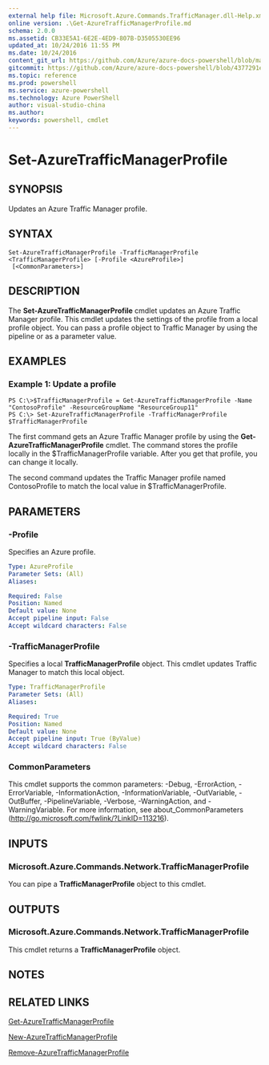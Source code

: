 ```yaml
---
external help file: Microsoft.Azure.Commands.TrafficManager.dll-Help.xml
online version: .\Get-AzureTrafficManagerProfile.md
schema: 2.0.0
ms.assetid: CB33E5A1-6E2E-4ED9-807B-D3505530EE96
updated_at: 10/24/2016 11:55 PM
ms.date: 10/24/2016
content_git_url: https://github.com/Azure/azure-docs-powershell/blob/master/azureps-cmdlets-docs/ResourceManager/AzureRM.TrafficManager/v0.9.8/Set-AzureTrafficManagerProfile.md
gitcommit: https://github.com/Azure/azure-docs-powershell/blob/4377291ee360e58e2c1c5d644155daf6a0279055/azureps-cmdlets-docs/ResourceManager/AzureRM.TrafficManager/v0.9.8/Set-AzureTrafficManagerProfile.md
ms.topic: reference
ms.prod: powershell
ms.service: azure-powershell
ms.technology: Azure PowerShell
author: visual-studio-china
ms.author: 
keywords: powershell, cmdlet
---
```


# Set-AzureTrafficManagerProfile

## SYNOPSIS
Updates an Azure Traffic Manager profile.

## SYNTAX

```
Set-AzureTrafficManagerProfile -TrafficManagerProfile <TrafficManagerProfile> [-Profile <AzureProfile>]
 [<CommonParameters>]
```

## DESCRIPTION
The **Set-AzureTrafficManagerProfile** cmdlet updates an Azure Traffic Manager profile.
This cmdlet updates the settings of the profile from a local profile object.
You can pass a profile object to Traffic Manager by using the pipeline or as a parameter value.

## EXAMPLES

### Example 1: Update a profile
```
PS C:\>$TrafficManagerProfile = Get-AzureTrafficManagerProfile -Name "ContosoProfile" -ResourceGroupName "ResourceGroup11"
PS C:\> Set-AzureTrafficManagerProfile -TrafficManagerProfile $TrafficManagerProfile
```

The first command gets an Azure Traffic Manager profile by using the **Get-AzureTrafficManagerProfile** cmdlet.
The command stores the profile locally in the $TrafficManagerProfile variable.
After you get that profile, you can change it locally.

The second command updates the Traffic Manager profile named ContosoProfile to match the local value in $TrafficManagerProfile.

## PARAMETERS

### -Profile
Specifies an Azure profile.

```yaml
Type: AzureProfile
Parameter Sets: (All)
Aliases: 

Required: False
Position: Named
Default value: None
Accept pipeline input: False
Accept wildcard characters: False
```

### -TrafficManagerProfile
Specifies a local **TrafficManagerProfile** object.
This cmdlet updates  Traffic Manager to match this local object.

```yaml
Type: TrafficManagerProfile
Parameter Sets: (All)
Aliases: 

Required: True
Position: Named
Default value: None
Accept pipeline input: True (ByValue)
Accept wildcard characters: False
```

### CommonParameters
This cmdlet supports the common parameters: -Debug, -ErrorAction, -ErrorVariable, -InformationAction, -InformationVariable, -OutVariable, -OutBuffer, -PipelineVariable, -Verbose, -WarningAction, and -WarningVariable. For more information, see about_CommonParameters (http://go.microsoft.com/fwlink/?LinkID=113216).

## INPUTS

### Microsoft.Azure.Commands.Network.TrafficManagerProfile
You can pipe a **TrafficManagerProfile** object to this cmdlet.

## OUTPUTS

### Microsoft.Azure.Commands.Network.TrafficManagerProfile
This cmdlet returns a **TrafficManagerProfile** object.

## NOTES

## RELATED LINKS

[Get-AzureTrafficManagerProfile](xref:ResourceManager/AzureRM.TrafficManager/v0.9.8/Get-AzureTrafficManagerProfile.md)

[New-AzureTrafficManagerProfile](xref:ResourceManager/AzureRM.TrafficManager/v0.9.8/New-AzureTrafficManagerProfile.md)

[Remove-AzureTrafficManagerProfile](xref:ResourceManager/AzureRM.TrafficManager/v0.9.8/Remove-AzureTrafficManagerProfile.md)


